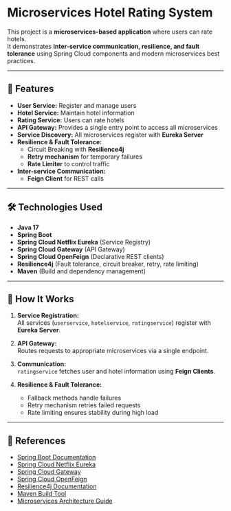 # Microservices Hotel Rating System

This project is a **microservices-based application** where users can rate hotels.  
It demonstrates **inter-service communication, resilience, and fault tolerance** using Spring Cloud components and modern microservices best practices.


---

## 🚀 Features

- **User Service:** Register and manage users  
- **Hotel Service:** Maintain hotel information  
- **Rating Service:** Users can rate hotels  
- **API Gateway:** Provides a single entry point to access all microservices  
- **Service Discovery:** All microservices register with **Eureka Server**  
- **Resilience & Fault Tolerance:**  
  - Circuit Breaking with **Resilience4j**  
  - **Retry mechanism** for temporary failures  
  - **Rate Limiter** to control traffic  
- **Inter-service Communication:**  
  - **Feign Client** for REST calls  

---

## 🛠️ Technologies Used

- **Java 17**  
- **Spring Boot**  
- **Spring Cloud Netflix Eureka** (Service Registry)  
- **Spring Cloud Gateway** (API Gateway)  
- **Spring Cloud OpenFeign** (Declarative REST clients)  
- **Resilience4j** (Fault tolerance, circuit breaker, retry, rate limiting)  
- **Maven** (Build and dependency management)  

---

## 🔄 How It Works

1. **Service Registration:**  
   All services (`userservice`, `hotelservice`, `ratingservice`) register with **Eureka Server**.  

2. **API Gateway:**  
   Routes requests to appropriate microservices via a single endpoint.  

3. **Communication:**  
   `ratingservice` fetches user and hotel information using **Feign Clients**.  

4. **Resilience & Fault Tolerance:**  
   - Fallback methods handle failures  
   - Retry mechanism retries failed requests  
   - Rate limiting ensures stability during high load  

---

## 📝 References

- [Spring Boot Documentation](https://spring.io/projects/spring-boot)  
- [Spring Cloud Netflix Eureka](https://spring.io/projects/spring-cloud-netflix)  
- [Spring Cloud Gateway](https://spring.io/projects/spring-cloud-gateway)  
- [Spring Cloud OpenFeign](https://spring.io/projects/spring-cloud-openfeign)  
- [Resilience4j Documentation](https://resilience4j.readme.io/)  
- [Maven Build Tool](https://maven.apache.org/)  
- [Microservices Architecture Guide](https://microservices.io/) 




 



